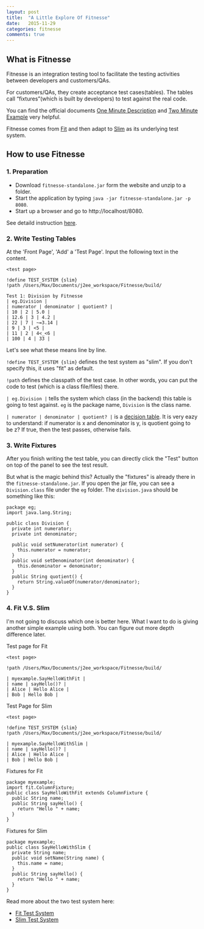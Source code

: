 ```yaml
---
layout: post
title:  "A Little Explore Of Fitnesse"
date:   2015-11-29
categories: fitnesse
comments: true
---
```


## What is Fitnesse

Fitnesse is an integration testing tool to facilitate the testing activities between developers and customers/QAs.

For customers/QAs, they create acceptance test cases(tables). The tables call “fixtures”(which is built by developers) to test against the real code.

You can find the official documents
[One Minute Description](http://fitnesse.org/FitNesse.UserGuide.OneMinuteDescription) and
[Two Minute Example](http://fitnesse.org/FitNesse.UserGuide.TwoMinuteExample) very helpful.

Fitnesse comes from [Fit](http://fit.c2.com/wiki.cgi?IntroductionToFit) and then adapt to [Slim](http://butunclebob.com/FitNesse.UserGuide.SliM) as its underlying test system.

## How to use Fitnesse

### 1. Preparation
- Download `fitnesse-standalone.jar` form the website and unzip to a folder.
- Start the application by typing `java -jar fitnesse-standalone.jar -p 8080`.
- Start up a browser and go to http://localhost/8080.

See detaild instruction [here](http://fitnesse.org/FitNesseDownload).

### 2. Write Testing Tables
At the 'Front Page', 'Add' a 'Test Page'. Input the following text in the content.

~~~
<test page>

!define TEST_SYSTEM {slim}
!path /Users/Max/Documents/j2ee_workspace/Fitnesse/build/

Test 1: Division by Fitnesse
| eg.Division |
| numerator | denominator | quotient? |
| 10 | 2 | 5.0 |
| 12.6 | 3 | 4.2 |
| 22 | 7 | ~=3.14 |
| 9 | 3 | <5 |
| 11 | 2 | 4<_<6 |
| 100 | 4 | 33 |
~~~

Let's see what these means line by line.

`!define TEST_SYSTEM {slim}` defines the test system as "slim". If you don't specify this, it uses "fit" as default.

`!path` defines the classpath of the test case. In other words, you can put the code to test (which is a class file/files) there.

`| eg.Division |` tells the system which class (in the backend) this table is going to test against. `eg` is the package name, `Division` is the class name.

`| numerator | denominator | quotient? |` is a [decision table](http://fitnesse.org/FitNesse.UserGuide.WritingAcceptanceTests.SliM.DecisionTable). It is very eazy to understand: if numerator is x and denominator is y, is quotient going to be z? If true, then the test passes, otherwise fails.

### 3. Write Fixtures

After you finish writing the test table, you can directly click the "Test" button on top of the panel to see the test result.

But what is the magic behind this? Actually the "fixtures" is already there in the `fitnesse-standalone.jar`. If you open the jar file, you can see a `Division.class` file under the `eg` folder. The `division.java` should be something like this:

~~~
package eg;
import java.lang.String;

public class Division {
  private int numerator;
  private int denominator;

  public void setNumerator(int numerator) {
    this.numerator = numerator;
  }
  public void setDenominator(int denominator) {
    this.denominator = denominator;
  }
  public String quotient() {
    return String.valueOf(numerator/denominator);
  }
}
~~~

### 4. Fit V.S. Slim
I'm not going to discuss which one is better here. What I want to do is giving another simple example using both. You can figure out more depth difference later.

Test page for Fit

~~~
<test page>

!path /Users/Max/Documents/j2ee_workspace/Fitnesse/build/

| myexample.SayHelloWithFit |
| name | sayHello()? |
| Alice | Hello Alice |
| Bob | Hello Bob |
~~~

Test Page for Slim

~~~
<test page>

!define TEST_SYSTEM {slim}
!path /Users/Max/Documents/j2ee_workspace/Fitnesse/build/

| myexample.SayHelloWithSlim |
| name | sayHello()? |
| Alice | Hello Alice |
| Bob | Hello Bob |
~~~

Fixtures for Fit

~~~
package myexample;
import fit.ColumnFixture;
public class SayHelloWithFit extends ColumnFixture {
  public String name;
  public String sayHello() {
    return "Hello " + name;
  }
}
~~~

Fixtures for Slim

~~~
package myexample;
public class SayHelloWithSlim {
  private String name;
  public void setName(String name) {
    this.name = name;    
  }
  public String sayHello() {
    return "Hello " + name;
  }
}
~~~

Read more about the two test system here:

- [Fit Test System](http://fitnesse.org/FitNesse.UserGuide.WritingAcceptanceTests.FitFramework)
- [Slim Test System](http://fitnesse.org/FitNesse.UserGuide.WritingAcceptanceTests.SliM)

